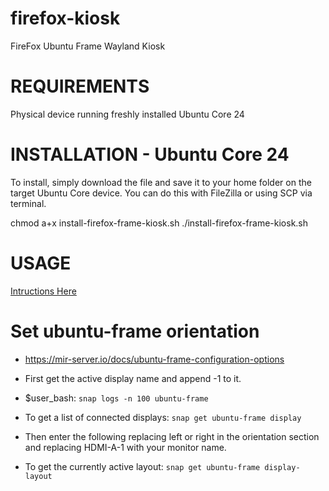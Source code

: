 # firefox-kiosk
FireFox Ubuntu Frame Wayland Kiosk

# REQUIREMENTS
Physical device running freshly installed Ubuntu Core 24

# INSTALLATION - Ubuntu Core 24
To install, simply download the file and save it to your home folder on the target Ubuntu Core device. You can do this with FileZilla or using SCP via terminal.

chmod a+x install-firefox-frame-kiosk.sh
./install-firefox-frame-kiosk.sh

# USAGE
[Intructions Here](https://nwdigital.cloud/blog/2024/11/01/build-firefox-ubuntu-frame-kiosk-on-ubuntu-core-24-with-mir-kiosk/)


# Set ubuntu-frame orientation
* https://mir-server.io/docs/ubuntu-frame-configuration-options

* First get the active display name and append -1 to it.

* $user_bash: `snap logs -n 100 ubuntu-frame`

* To get a list of connected displays: `snap get ubuntu-frame display`

* Then enter the following replacing left or right in the orientation section and replacing HDMI-A-1 with your monitor name.

* To get the currently active layout: `snap get ubuntu-frame display-layout`
